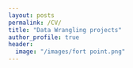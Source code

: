 ```yaml
---
layout: posts
permalink: /CV/
title: "Data Wrangling projects"
author_profile: true
header:
  image: "/images/fort point.png"
---
```

